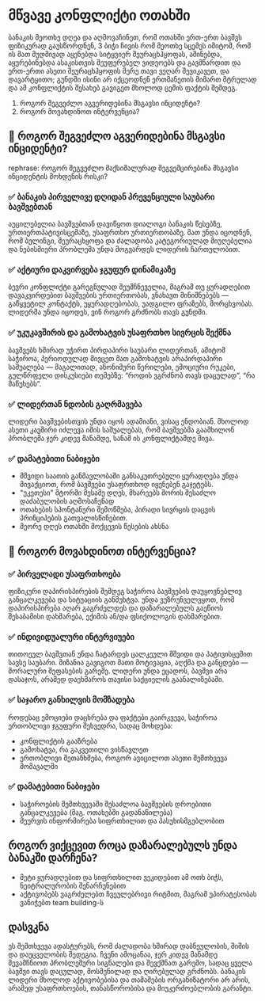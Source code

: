 # მწვავე კონფლიქტი ოთახში

ბანაკის მეოთხე დღეა და აღმოვაჩინეთ, რომ ოთახში ერთ-ერთ ბავშვს ფიზიკურად გაუსწორდნენ, 3 ბიჭი ჩივის რომ მეოთხე სცემეს იმიტომ, რომ ის მათ მუდმივად აყენებდა სიტყვიერ შეურაცხჰყოფას, აშინებდა, აყურებინებდა ასაკისთვის შეუფერებელ ვიდეოებს და გავმწარდით და ერთ-ერთი ასეთი შეურაცხჰყოფის მერე თავი ვეღარ შევიკავეთ, და დავარტყითო; გუნდში ისინი არ იქცეოდნენ ერთმანეთის მიმართ მტრულად და ამ კონფლიქტის შესახებ გავიგეთ მხოლოდ ცემის ფაქტის შემდეგ.

1. როგორ შეგვეძლო აგვერიდებინა მსგავსი ინციდენტი?
2. როგორ მოვახდინოთ ინტერვენცია?

## 📌 როგორ შეგვეძლო აგვერიდებინა მსგავსი ინციდენტი?

rephrase: როგორ შეგვეძლო მაქსიმალურად შეგვემცირებინა მსგავსი ინციდენტის მოხდენის რისკი?

### ✅ ბანაკის პირველივე დღიდან პრევენციული საუბარი ბავშვებთან

აუცილებელია ბავშვებთან დავიწყოთ დიალოგი ბანაკის წესებზე, ურთიერთპატივისცემაზე, უსაფრთხო ურთიერთობაზე. მათ უნდა იცოდნენ, რომ ბულინგი, შეურაცხყოფა და ძალადობა კატეგორიულად მიუღებელია და ნებისმიერი პრობლემა უნდა მოგვარდეს ლიდერის ჩართულობით.

### ✅ აქტიური დაკვირვება ჯგუფურ დინამიკაზე

ბევრი კონფლიქტი გარეგნულად შეუმჩნეველია, მაგრამ თუ ყურადღებით დავაკვირდებით ბავშვების ურთიერთობას, ვნახავთ მინიშნებებს — გაწყვეტილ კონტაქტს, უყურადღებობას, უადგილო ფრაზებს, მორცხვობას. ლიდერმა უნდა იცოდეს, ვინ როგორ გრძნობს თავს გუნდში.

### ✅ უკუკავშირის და გამოხატვის უსაფრთხო სივრცის შექმნა

ბავშვებს ხშირად უჭირთ პირდაპირი საუბარი ლიდერთან, ამიტომ საჭიროა, პერიოდულად მივცეთ მათ გამოხატვის არაპირდაპირი საშუალება — მაგალითად, ანონიმური წერილები, ემოციური რუკები, გულწრფელი დისკუსიები თემებზე: “როდის ვგრძნობ თავს დაცულად”, “რა მაწუხებს”.

### ✅ ლიდერთან ნდობის გაღრმავება

ლიდერი ბავშვებისთვის უნდა იყოს ადამიანი, ვისაც ენდობიან. მხოლოდ ასეთი კავშირი იძლევა იმის საშუალებას, რომ ბავშვებმა გაამხილონ პრობლემა ჯერ კიდევ მანამდე, სანამ ის კონფლიქტამდე მივა.

### ✅ დამატებითი ნაბიჯები

- მშვიდი საათის განმავლობაში განსაკუთრებული ყურადღება უნდა მივაქციოთ, რომ ბავშვები უსაფრთხოდ იყენებენ გაჯეტებს.
- "უკეთესი" შტორმი მესამე დღეს, მხარეებს შორის შესაძლო დაძაბულობის აღმოსაჩენად
- ოთახების სპონტანური შემოწმება, პირადი სივრცის დაცვის პრინციპების გათვალისწინებით.
- მეორე დღეს ოთახში მოქცევის წესების ახსნა

## 📌 როგორ მოვახდინოთ ინტერვენცია?

### ✅ პირველადი უსაფრთხოება

ფიზიკური დაპირისპირების შემდეგ საჭიროა ბავშვების დაუყოვნებლივ განცალკევება და სიტუაციის განმუხტვა. უნდა ვუზრუნველვყოთ, რომ დაპირისპირება აღარ გაგრძელდეს და დაზარალებულს გაეწიოს შესაბამისი დახმარება, ექიმის ან/და ფსიქოლოგის დახმარებით.

### ✅ ინდივიდუალური ინტერვიუები

თითოეულ ბავშვთან უნდა ჩატარდეს ცალკეული მშვიდი და პატივისცემით სავსე საუბარი. მიზანია გავიგოთ მათი მოტივაცია, აღქმა და განცდები — მორალური შეფასების გარეშე. ლიდერი უნდა ეცადოს, ბავშვი არა დასაჯოს, არამედ დაეხმაროს თავისი საქციელის გაანალიზებაში.

### ✅ საჯარო განხილვის მომზადება

როდესაც ემოციები დაცხრება და ფაქტები გაირკვევა, საჭიროა ერთობლივი ჯგუფური შეხვედრა, სადაც მოხდება:

- კონფლიქტის გააზრება
- გამოხატვა, რა გაკვეთილი ვისწავლეთ
- ერთობლივი შეთანხმება, როგორ ავიცილოთ ასეთი შემთხვევა მომავალში

### ✅ დამატებითი ნაბიჯები

- საჭიროების შემთხვევაში შესაძლოა ბავშვების დროებითი განცალკევება (მაგ. ოთახებში გადანაწილება)
- მეურვის ინფორმირება სიფრთხილით და პასუხისმგებლობით

## როგორ ვიქცევით როცა დაზარალებულს უნდა ბანაკში დარჩენა?

- მეტი ყურადღებით და სიფრთხილით ვეკიდებით ამ ოთხ ბიჭს, ნეიტრალურობის შენარჩუნებით
- აქტივობებს ვაგრძელებთ ჩვეულებრივი რიტმით, მაგრამ უპირატესობას ვანიჭებთ team building-ს

## დასვკნა

ეს შემთხვევა ადასტურებს, რომ ძალადობა ხშირად დაბნეულობის, შიშის და დაუცველობის შედეგია. ჩვენი ამოცანაა, ჯერ კიდევ მანამდე შევამჩნიოთ პრობლემური სიგნალები და შევქმნათ გარემო, სადაც ყველა ბავშვი თავს დაცულად, მოსმენილად და ღირებულად გრძნობს. ბანაკის ლიდერი მხოლოდ აქტივობებისა და თამაშების ორგანიზატორი არ არის, არამედ უსაფრთხოების, თანასწორობისა და მიუკერძოებლობის გარანტი.
